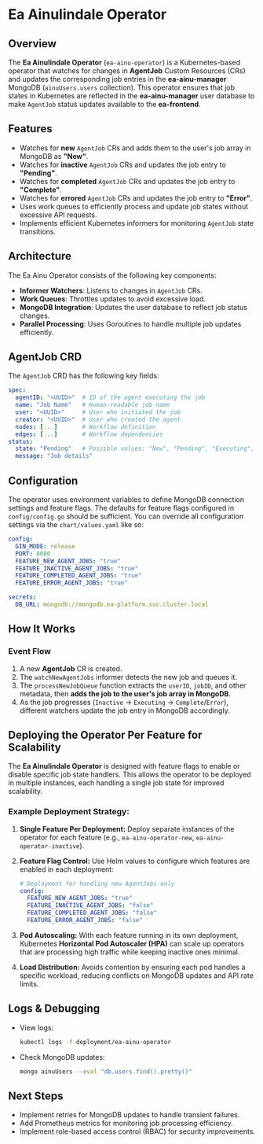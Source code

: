 # Ea Ainulindale Operator

## Overview
The **Ea Ainulindale Operator** (`ea-ainu-operator`) is a Kubernetes-based operator that watches for changes in **AgentJob** Custom Resources (CRs) and updates the corresponding job entries in the **ea-ainu-manager** MongoDB (`ainuUsers.users` collection). This operator ensures that job states in Kubernetes are reflected in the **ea-ainu-manager** user database to make `AgentJob` status updates available to the **ea-frontend**.

## Features
- Watches for **new** `AgentJob` CRs and adds them to the user's job array in MongoDB as **"New"**.
- Watches for **inactive** `AgentJob` CRs and updates the job entry to **"Pending"**.
- Watches for **completed** `AgentJob` CRs and updates the job entry to **"Complete"**.
- Watches for **errored** `AgentJob` CRs and updates the job entry to **"Error"**.
- Uses work queues to efficiently process and update job states without excessive API requests.
- Implements efficient Kubernetes informers for monitoring `AgentJob` state transitions.

## Architecture
The Ea Ainu Operator consists of the following key components:
- **Informer Watchers**: Listens to changes in `AgentJob` CRs.
- **Work Queues**: Throttles updates to avoid excessive load.
- **MongoDB Integration**: Updates the user database to reflect job status changes.
- **Parallel Processing**: Uses Goroutines to handle multiple job updates efficiently.

## AgentJob CRD
The `AgentJob` CRD has the following key fields:
```yaml
spec:
  agentID: "<UUID>"  # ID of the agent executing the job
  name: "Job Name"   # Human-readable job name
  user: "<UUID>"     # User who initiated the job
  creator: "<UUID>"  # User who created the agent
  nodes: [...]       # Workflow definition
  edges: [...]       # Workflow dependencies
status:
  state: "Pending"   # Possible values: "New", "Pending", "Executing", "Complete", "Error"
  message: "Job details"
```

## Configuration
The operator uses environment variables to define MongoDB connection settings and feature flags. The defaults for feature flags configured in `config/config.go` should be sufficient. You can override all configuration settings via the `chart/values.yaml` like so:

```yaml
config:
  GIN_MODE: release
  PORT: 8080
  FEATURE_NEW_AGENT_JOBS: "true"
  FEATURE_INACTIVE_AGENT_JOBS: "true"
  FEATURE_COMPLETED_AGENT_JOBS: "true"
  FEATURE_ERROR_AGENT_JOBS: "true"

secrets:
  DB_URL: mongodb://mongodb.ea-platform.svc.cluster.local
```

## How It Works
### Event Flow
1. A new **AgentJob** CR is created.
2. The `watchNewAgentJobs` informer detects the new job and queues it.
3. The `processNewJobQueue` function extracts the `userID`, `jobID`, and other metadata, then **adds the job to the user's job array in MongoDB**.
4. As the job progresses (`Inactive` → `Executing` → `Complete`/`Error`), different watchers update the job entry in MongoDB accordingly.

## Deploying the Operator Per Feature for Scalability
The **Ea Ainulindale Operator** is designed with feature flags to enable or disable specific job state handlers. This allows the operator to be deployed in multiple instances, each handling a single job state for improved scalability.

### Example Deployment Strategy:
1. **Single Feature Per Deployment:** Deploy separate instances of the operator for each feature (e.g., `ea-ainu-operator-new`, `ea-ainu-operator-inactive`).
2. **Feature Flag Control:** Use Helm values to configure which features are enabled in each deployment:

   ```yaml
   # Deployment for handling new AgentJobs only
   config:
     FEATURE_NEW_AGENT_JOBS: "true"
     FEATURE_INACTIVE_AGENT_JOBS: "false"
     FEATURE_COMPLETED_AGENT_JOBS: "false"
     FEATURE_ERROR_AGENT_JOBS: "false"
   ```

3. **Pod Autoscaling:** With each feature running in its own deployment, Kubernetes **Horizontal Pod Autoscaler (HPA)** can scale up operators that are processing high traffic while keeping inactive ones minimal.
4. **Load Distribution:** Avoids contention by ensuring each pod handles a specific workload, reducing conflicts on MongoDB updates and API rate limits.

## Logs & Debugging
- View logs:
  ```sh
  kubectl logs -f deployment/ea-ainu-operator
  ```
- Check MongoDB updates:
  ```sh
  mongo ainuUsers --eval "db.users.find().pretty()"
  ```

## Next Steps
- Implement retries for MongoDB updates to handle transient failures.
- Add Prometheus metrics for monitoring job processing efficiency.
- Implement role-based access control (RBAC) for security improvements.


